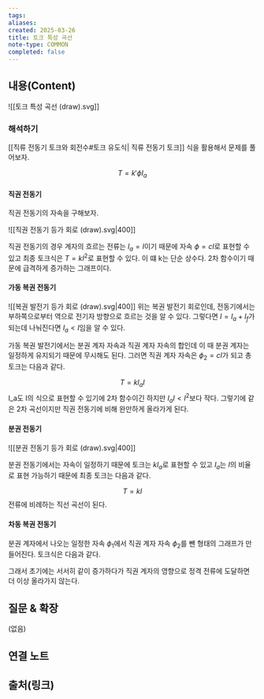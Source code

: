 ```yaml
---
tags:
aliases: 
created: 2025-03-26
title: 토크 특성 곡선
note-type: COMMON
completed: false
---
```


## 내용(Content)

![[토크 특성 곡선 (draw).svg]]


### 해석하기

[[직류 전동기 토크와 회전수#토크 유도식| 직류 전동기 토크]] 식을 활용해서 문제를 풀어보자.

$$
T = k'\phi I_{a}
$$

#### 직권 전동기

직권 전동기의 자속을 구해보자.

![[직권 전동기 등가 회로 (draw).svg|400]]

직권 전동기의 경우 계자의 흐르는 전류는 $I_{a} = I$이기 때문에 자속 $\phi = cI$로 표현할 수 있고 최종 토크식은 $T = kI^{2}$로 표현할 수 있다. 이 떄 k는 단순 상수다. 2차 함수이기 때문에 급격하게 증가하는 그래프이다.

#### 가동 복권 전동기

![[복권 발전기 등가 회로 (draw).svg|400]]
위는 복권 발전기 회로인데, 전동기에서는 부하쪽으로부터 역으로 전기자 방향으로 흐르는 것을 알 수 있다. 그렇다면 $I = I_{a} + I_{f}$가 되는데 나눠진다면 $I_{a} < I$임을 알 수 있다.

가동 복권 발전기에서는 분권 계자 자속과 직권 계자 자속의 합인데 이 때 분권 계자는 일정하게 유지되기 때문에 무시해도 된다. 그러면 직권 계자 자속은 $\phi_{2} = cI$가 되고 총 토크는 다음과 같다.

$$
T = kI_{a}I
$$
I_a도 I의 식으로 표현할 수 있기에 2차 함수이긴 하지만 $I_{a}I < I^{2}$보다 작다. 그렇기에 같은 2차 곡선이지만 직권 전동기에 비해 완만하게 올라가게 된다.


#### 분권 전동기

![[분권 전동기 등가 회로 (draw).svg|400]]

분권 전동기에서는 자속이 일정하기 때문에 토크는 $kI_{a}$로 표현할 수 있고 $I_{a}$는 $I$의 비율로 표현 가능하기 때문에 최종 토크는 다음과 같다.

$$
T = kI
$$
전류에 비례하는 직선 곡선이 된다.

#### 차동 복권 전동기

분권 계자에서 나오는 일정한 자속 $\phi_{1}$에서 직권 계자 자속 $\phi_{2}$를 뺀 형태의 그래프가 만들어진다. 토크식은 다음과 같다.


그래서 초기에는 서서히 같이 증가하다가 직권 계자의 영향으로 정격 전류에 도달하면 더 이상 올라가지 않는다.
## 질문 & 확장

(없음)

## 연결 노트

## 출처(링크)

